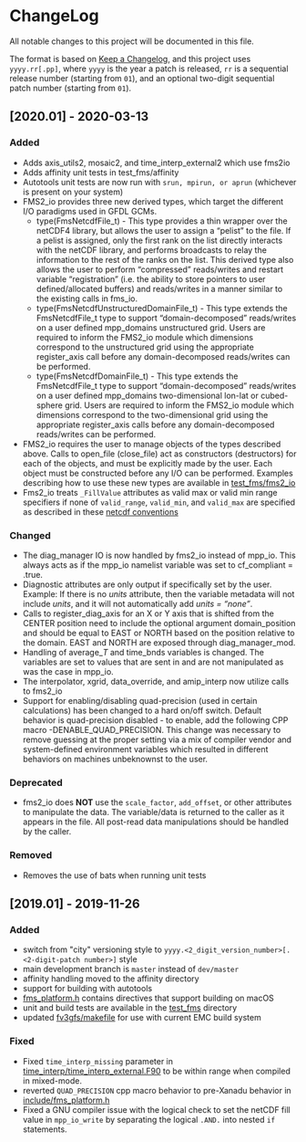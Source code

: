 # ChangeLog
All notable changes to this project will be documented in this file.

The format is based on [Keep a Changelog](https://keepachangelog.com/en/1.0.0),
and this project uses `yyyy.rr[.pp]`, where `yyyy` is the year a patch is released,
`rr` is a sequential release number (starting from `01`), and an optional two-digit
sequential patch number (starting from `01`).

## [2020.01] - 2020-03-13
### Added
- Adds axis_utils2, mosaic2, and time_interp_external2 which use fms2io
- Adds affinity unit tests in test_fms/affinity
- Autotools unit tests are now run with `srun, mpirun, or aprun` (whichever is present on your system)
- FMS2_io provides three new derived types, which target the different I/O paradigms used in GFDL GCMs.
  - type(FmsNetcdfFile_t) - This type provides a thin wrapper over the netCDF4 library, but allows the user to assign a “pelist” to the file.  If a pelist is assigned, only the first rank on the list directly interacts with the netCDF library, and performs broadcasts to relay the information to the rest of the ranks on the list.  This derived type also allows the user to perform “compressed” reads/writes and restart variable “registration” (i.e. the ability to store pointers to user defined/allocated buffers) and reads/writes in a manner similar to the existing calls in fms_io.
  - type(FmsNetcdfUnstructuredDomainFile_t) - This type extends the FmsNetcdfFile_t type to support “domain-decomposed” reads/writes on a user defined mpp_domains unstructured grid.  Users are required to inform the FMS2_io module which dimensions correspond to the unstructured grid using the appropriate register_axis call before any domain-decomposed reads/writes can be performed.
  - type(FmsNetcdfDomainFile_t) - This type extends the FmsNetcdfFile_t type to support “domain-decomposed” reads/writes on a user defined mpp_domains two-dimensional lon-lat or cubed-sphere grid.  Users are required to inform the FMS2_io module which dimensions correspond to the two-dimensional grid using the appropriate register_axis calls before any domain-decomposed reads/writes can be performed.
- FMS2_io requires the user to manage objects of the types described above.  Calls to open_file (close_file) act as constructors (destructors) for each of the objects, and must be explicitly made by the user.  Each object must be constructed before any I/O can be performed.  Examples describing how to use these new types are available in [test_fms/fms2_io](https://github.com/NOAA-GFDL/FMS/tree/master/test_fms/fms2_io)
- Fms2_io treats `_FillValue` attributes as valid max or valid min range specifiers if none of `valid_range`, `valid_min`, and `valid_max` are specified as described in these [netcdf conventions](https://www.unidata.ucar.edu/software/netcdf/docs/attribute_conventions.html)
### Changed
- The diag_manager IO is now handled by fms2_io instead of mpp_io. This always acts as if the mpp_io namelist variable was set to cf_compliant = .true.
- Diagnostic attributes are only output if specifically set by the user.  Example: If there is no *units* attribute, then the variable metadata will not include *units*, and it will not automatically add *units = “none”*. 
- Calls to register_diag_axis for an X or Y axis that is shifted from the CENTER position need to include the optional argument domain_position and should be equal to EAST or NORTH based on the position relative to the domain. EAST and NORTH are exposed through diag_manager_mod.
- Handling of average_*T* and time_bnds variables is changed.  The variables are set to values that are sent in and are not manipulated as was the case in mpp_io.
- The interpolator, xgrid, data_override, and amip_interp now utilize calls to fms2_io
- Support for enabling/disabling quad-precision (used in certain calculations) has been changed to a hard on/off switch.  Default behavior is quad-precision disabled - to enable, add the following CPP macro -DENABLE_QUAD_PRECISION.  This change was necessary to remove guessing at the proper setting via a mix of compiler vendor and system-defined environment variables which resulted in different behaviors on machines unbeknownst to the user.
### Deprecated
- fms2_io does **NOT** use the `scale_factor`, `add_offset`, or other attributes to manipulate the data.  The variable/data is returned to the caller as it appears in the file.  All post-read data manipulations should be handled by the caller.
### Removed
- Removes the use of bats when running unit tests

## [2019.01] - 2019-11-26
### Added
- switch from "city" versioning style to `yyyy.<2_digit_version_number>[.<2-digit-patch number>]` style
- main development branch is `master` instead of `dev/master`
- affinity handling moved to the affinity directory
- support for building with autotools
- [fms_platform.h](include/fms_platform.h) contains directives that support building on macOS
- unit and build tests are available in the [test_fms](test_fms) directory
- updated [fv3gfs/makefile](fv3gfs/makefile) for use with current EMC build system
### Fixed
- Fixed `time_interp_missing` parameter in [time_interp/time_interp_external.F90](time_interp/time_interp_external.F90) to be within range when compiled in mixed-mode.
- reverted `QUAD_PRECISION` cpp macro behavior to pre-Xanadu behavior in [include/fms_platform.h](include/fms_platform.h)
- Fixed a GNU compiler issue with the logical check to set the netCDF fill value in `mpp_io_write` by separating the logical `.AND.` into nested `if` statements.
